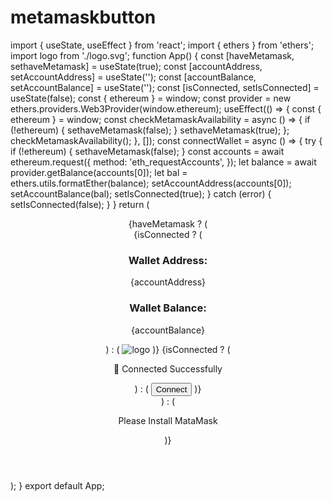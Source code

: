 # metamaskbutton
import { useState, useEffect } from 'react'; import { ethers } from 'ethers'; import logo from './logo.svg'; function App() { const [haveMetamask, sethaveMetamask] = useState(true); const [accountAddress, setAccountAddress] = useState(''); const [accountBalance, setAccountBalance] = useState(''); const [isConnected, setIsConnected] = useState(false); const { ethereum } = window; const provider = new ethers.providers.Web3Provider(window.ethereum); useEffect(() => { const { ethereum } = window; const checkMetamaskAvailability = async () => { if (!ethereum) { sethaveMetamask(false); } sethaveMetamask(true); }; checkMetamaskAvailability(); }, []); const connectWallet = async () => { try { if (!ethereum) { sethaveMetamask(false); } const accounts = await ethereum.request({ method: 'eth_requestAccounts', }); let balance = await provider.getBalance(accounts[0]); let bal = ethers.utils.formatEther(balance); setAccountAddress(accounts[0]); setAccountBalance(bal); setIsConnected(true); } catch (error) { setIsConnected(false); } } return ( <div className="App"> <header className="App-header"> {haveMetamask ? ( <div className="App-header"> {isConnected ? ( <div className="card"> <div className="card-row"> <h3>Wallet Address:</h3> <p> {accountAddress} </p> </div> <div className="card-row"> <h3>Wallet Balance:</h3> <p>{accountBalance}</p> </div> </div> ) : ( <img src={logo} className="App-logo" alt="logo" /> )} {isConnected ? ( <p className="info">🎉 Connected Successfully</p> ) : ( <button className="btn" onClick={connectWallet}> Connect </button> )} </div> ) : ( <p>Please Install MataMask</p> )} </header> </div> ); } export default App;
